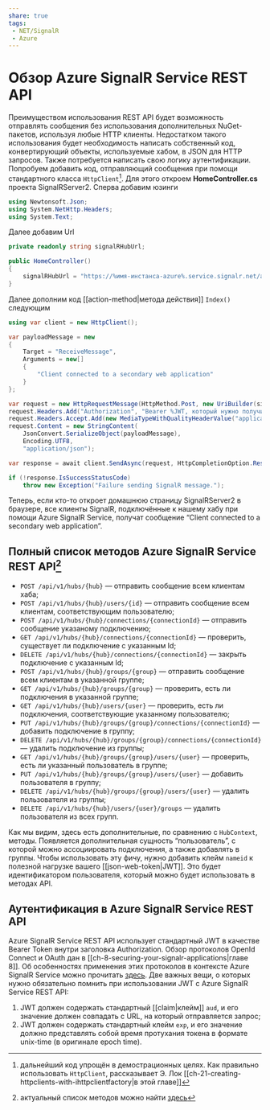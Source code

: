 ```yaml
---
share: true
tags:
 - NET/SignalR
 - Azure
---
```

# Обзор Azure SignalR Service REST API
Преимуществом использования REST API будет возможность отправлять сообщения без использования дополнительных NuGet-пакетов, используя любые HTTP клиенты. Недостатком такого использования будет необходимость написать собственный код, конвертирующий объекты, используемые хабом, в JSON для HTTP запросов. Также потребуется написать свою логику аутентификации.
Попробуем добавить код, отправляющий сообщения при помощи стандартного класса `HttpClient`[^1]. Для этого откроем **HomeController.cs** проекта SignalRServer2.
Сперва добавим юзинги
```csharp
using Newtonsoft.Json;
using System.NetHttp.Headers;
using System.Text;
```
Далее добавим Url
```csharp
private readonly string signalRHubUrl;

public HomeController()
{
	signalRHubUrl = "https://%имя-инстанса-azure%.service.signalr.net/api/v1/hubs/learningHub";
}
```
Далее дополним код [[action-method|метода действия]] `Index()` следующим
```csharp
using var client = new HttpClient();

var payloadMessage = new
{
	Target = "ReceiveMessage",
	Arguments = new[]
	{
		"Client connected to a secondary web application"
	}
};

var request = new HttpRequestMessage(HttpMethod.Post, new UriBuilder(signalRHubUrl).Uri);
request.Headers.Add("Authorization", "Bearer %JWT, который нужно получить у Azure%");
request.Headers.Accept.Add(new MediaTypeWithQualityHeaderValue("application/json"));
request.Content = new StringContent(
	JsonConvert.SerializeObject(payloadMessage),
	Encoding.UTF8,
	"application/json");

var response = await client.SendAsync(request, HttpCompletionOption.ResponseHeadersRead);

if (!response.IsSuccessStatusCode)
	throw new Exception("Failure sending SignalR message.");
```
Теперь, если кто-то откроет домашнюю страницу SignalRServer2 в браузере, все клиенты SignalR, подключённые к нашему хабу при помощи Azure SignalR Service, получат сообщение “Client connected to a secondary web application”.

## Полный список методов Azure SignalR Service REST API[^2]
- `POST /api/v1/hubs/{hub}` — отправить сообщение всем клиентам хаба;
- `POST /api/v1/hubs/{hub}/users/{id}` — отправить сообщение всем клиентам, соответствующим пользователю;
- `POST /api/v1/hubs/{hub}/connections/{connectionId}` — отправить сообщение указаному подключению;
- `GET /api/v1/hubs/{hub}/connections/{connectionId}` — проверить, существует ли подключение с указанным Id;
- `DELETE /api/v1/hubs/{hub}/connections/{connectionId}` — закрыть подключение с указанным Id;
- `POST /api/v1/hubs/{hub}/groups/{group}` — отправить сообщение всем клиентам в указанной группе;
- `GET /api/v1/hubs/{hub}/groups/{group}` — проверить, есть ли подключения в указанной группе;
- `GET /api/v1/hubs/{hub}/users/{user}` — проверить, есть ли подключения, соответствующие указанному пользователю;
- `PUT /api/v1/hubs/{hub}/groups/{group}/connections/{connectionId}` — добавить подключение в группу;
- `DELETE /api/v1/hubs/{hub}/groups/{group}/connections/{connectionId}` — удалить подключение из группы;
- `GET /api/v1/hubs/{hub}/groups/{group}/users/{user}` — проверить, есть ли указанный пользователь в группе;
- `PUT /api/v1/hubs/{hub}/groups/{group}/users/{user}` — добавить пользователя в группу;
- `DELETE /api/v1/hubs/{hub}/groups/{group}/users/{user}` — удалить пользователя из группы;
- `DELETE /api/v1/hubs/{hub}/users/{user}/groups` — удалить пользователя из всех групп.

Как мы видим, здесь есть дополнительные, по сравнению с `HubContext`, методы. Появляется дополнительная сущность “пользователь”, с которой можно ассоциировать подключения, а также добавлять в группы. Чтобы использовать эту фичу, нужно добавить клейм `nameid` к полезной нагрузке вашего [[json-web-token|JWT]]. Это будет идентификатором пользователя, который можно будет использовать в методах API.
## Аутентификация в Azure SignalR Service REST API
Azure SignalR Service REST API использует стандартный JWT в качестве Bearer Token внутри заголовка Authorization. Обзор протоколов OpenId Connect и OAuth дан в [[ch-8-securing-your-signalr-applications|главе 8]]. Об особенностях применения этих протоколов в контексте Azure SignalR Service можно прочитать [здесь](https://learn.microsoft.com/en-us/azure/azure-signalr/signalr-concept-authenticate-oauth).
Две важных вещи, о которых нужно обязательно помнить при использовании JWT с Azure SignalR Service REST API:
1. JWT должен содержать стандартный [[claim|клейм]] `aud`, и его значение должен совпадать с URL, на который отправляется запрос;
2. JWT должен содержать стандартный клейм `exp`, и его значение должно представлять собой время протухания токена в формате unix-time (в оригинале epoch time).

[^1]: дальнейший код упрощён в демострационных целях. Как правильно использовать `HttpClient`, рассказывает Э. Лок [[ch-21-creating-httpclients-with-ihttpclientfactory|в этой главе]]
[^2]: актуальный список методов можно найти [здесь](https://learn.microsoft.com/en-us/azure/azure-signalr/signalr-reference-data-plane-rest-api)
